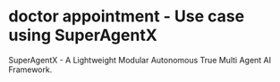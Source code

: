 

# doctor appointment - Use case using SuperAgentX

SuperAgentX - A Lightweight Modular Autonomous True Multi Agent AI Framework.
